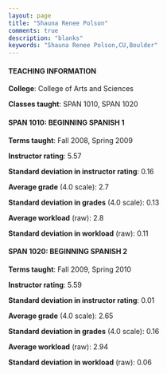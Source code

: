 ```yaml
---
layout: page
title: "Shauna Renee Polson" 
comments: true
description: "blanks"
keywords: "Shauna Renee Polson,CU,Boulder"
---
```

<head>
<script src="https://ajax.googleapis.com/ajax/libs/jquery/2.1.3/jquery.min.js"></script>
<script src="https://dl.dropboxusercontent.com/s/pc42nxpaw1ea4o9/highcharts.js?dl=0"></script>
<!-- <script src="../assets/js/highcharts.js"></script> -->
<style type="text/css">@font-face {
	font-family: "Bebas Neue";
	src: url(https://www.filehosting.org/file/details/544349/BebasNeue Regular.otf) format("opentype");
	}
	h1.Bebas { 
		font-family: "Bebas Neue", Verdana, Tahoma;
	}
</style>
</head>
	   
#### TEACHING INFORMATION

**College**: College of Arts and Sciences

**Classes taught**: SPAN 1010, SPAN 1020

#### SPAN 1010: BEGINNING SPANISH 1

**Terms taught**: Fall 2008, Spring 2009

**Instructor rating**: 5.57

**Standard deviation in instructor rating**: 0.16

**Average grade** (4.0 scale): 2.7

**Standard deviation in grades** (4.0 scale): 0.13

**Average workload** (raw): 2.8

**Standard deviation in workload** (raw): 0.11

#### SPAN 1020: BEGINNING SPANISH 2

**Terms taught**: Fall 2009, Spring 2010

**Instructor rating**: 5.59

**Standard deviation in instructor rating**: 0.01

**Average grade** (4.0 scale): 2.65

**Standard deviation in grades** (4.0 scale): 0.16

**Average workload** (raw): 2.94

**Standard deviation in workload** (raw): 0.06

